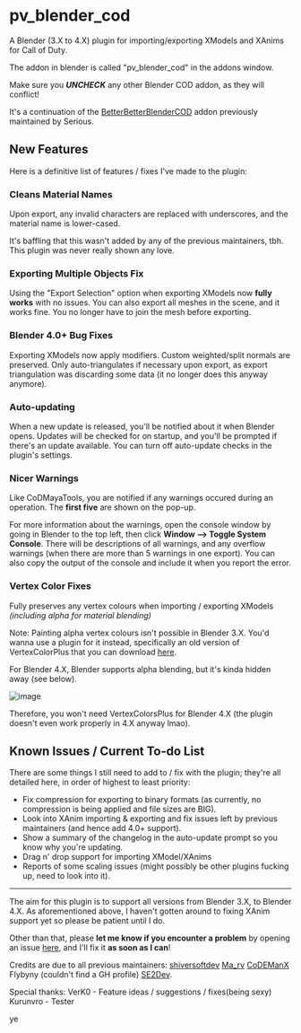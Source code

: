 # pv_blender_cod

A Blender (3.X to 4.X) plugin for importing/exporting XModels and XAnims for Call of Duty.

The addon in blender is called "pv_blender_cod" in the addons window.

Make sure you _**UNCHECK**_ any other Blender COD addon, as they will conflict!

It's a continuation of the [BetterBetterBlenderCOD](https://github.com/shiversoftdev/BetterBetterBlenderCOD) addon previously maintained by Serious.

## New Features

Here is a definitive list of features / fixes I've made to the plugin:

### Cleans Material Names
Upon export, any invalid characters are replaced with underscores, and the material name is lower-cased.

It's baffling that this wasn't added by any of the previous maintainers, tbh. This plugin was never really shown any love.


### Exporting Multiple Objects Fix
Using the "Export Selection" option when exporting XModels now **fully works** with no issues. You can also export all meshes in the scene, and it works fine.
You no longer have to join the mesh before exporting.


### Blender 4.0+ Bug Fixes
Exporting XModels now apply modifiers. Custom weighted/split normals are preserved.
Only auto-triangulates if necessary upon export, as export triangulation was discarding some data (it no longer does this anyway anymore).


### Auto-updating
When a new update is released, you'll be notified about it when Blender opens. Updates will be checked for on startup, and you'll be prompted if there's an update available.
You can turn off auto-update checks in the plugin's settings.


### Nicer Warnings
Like CoDMayaTools, you are notified if any warnings occured during an operation.
The **first five** are shown on the pop-up.

For more information about the warnings, open the console window by going in Blender to the top left, then click **Window --> Toggle System Console**.
There will be descriptions of all warnings, and any overflow warnings (when there are more than 5 warnings in one export).
You can also copy the output of the console and include it when you report the error.


### Vertex Color Fixes
Fully preserves any vertex colours when importing / exporting XModels _(including alpha for material blending)_

Note: Painting alpha vertex colours isn't possible in Blender 3.X. You'd wanna use a plugin for it instead, specifically an old version of VertexColorPlus that you can download [here](https://github.com/oRazeD/VertexColorsPlus/archive/6e4a9fb18e88449487fe1cd631e5c8ec2f7fbaa4.zip).

For Blender 4.X, Blender supports alpha blending, but it's kinda hidden away (see below).

![image](https://github.com/user-attachments/assets/a9be7b96-5df4-4027-ab8e-a52b3bb70fa9)

Therefore, you won't need VertexColorsPlus for Blender 4.X (the plugin doesn't even work properly in 4.X anyway lmao).


## Known Issues / Current To-do List

There are some things I still need to add to / fix with the plugin; they're all detailed here, in order of highest to least priority:

- Fix compression for exporting to binary formats (as currently, no compression is being applied and file sizes are BIG).
- Look into XAnim importing & exporting and fix issues left by previous maintainers (and hence add 4.0+ support).
- Show a summary of the changelog in the auto-update prompt so you know why you're updating.
- Drag n' drop support for importing XModel/XAnims
- Reports of some scaling issues (might possibly be other plugins fucking up, need to look into it).

---

The aim for this plugin is to support all versions from Blender 3.X, to Blender 4.X. As aforementioned above, I haven't gotten around to fixing XAnim support yet so please be patient until I do.

Other than that, please **let me know if you encounter a problem** by opening an issue [here](https://github.com/w4133d/pv_blender_cod/issues/new/choose), and I'll fix it **as soon as I can**!

Credits are due to all previous maintainers:
[shiversoftdev](https://github.com/shiversoftdev)
[Ma_rv](https://github.com/marv7000/)
[CoDEManX](https://github.com/CoDEmanX)
Flybyny (couldn't find a GH profile)
[SE2Dev](https://github.com/SE2Dev).

Special thanks:
VerK0 - Feature ideas / suggestions / fixes(being sexy)
Kurunvro - Tester

ye
